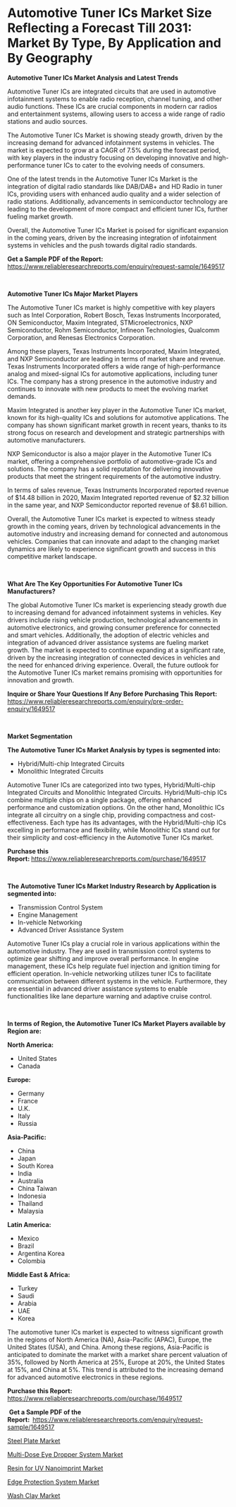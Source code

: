 <p><h1>Automotive Tuner ICs Market Size Reflecting a Forecast Till 2031: Market By Type, By Application and By Geography</h1></p><p><strong>Automotive Tuner ICs Market Analysis and Latest Trends</strong></p>
<p><p>Automotive Tuner ICs are integrated circuits that are used in automotive infotainment systems to enable radio reception, channel tuning, and other audio functions. These ICs are crucial components in modern car radios and entertainment systems, allowing users to access a wide range of radio stations and audio sources.</p><p>The Automotive Tuner ICs Market is showing steady growth, driven by the increasing demand for advanced infotainment systems in vehicles. The market is expected to grow at a CAGR of 7.5% during the forecast period, with key players in the industry focusing on developing innovative and high-performance tuner ICs to cater to the evolving needs of consumers.</p><p>One of the latest trends in the Automotive Tuner ICs Market is the integration of digital radio standards like DAB/DAB+ and HD Radio in tuner ICs, providing users with enhanced audio quality and a wider selection of radio stations. Additionally, advancements in semiconductor technology are leading to the development of more compact and efficient tuner ICs, further fueling market growth.</p><p>Overall, the Automotive Tuner ICs Market is poised for significant expansion in the coming years, driven by the increasing integration of infotainment systems in vehicles and the push towards digital radio standards.</p></p>
<p><strong>Get a Sample PDF of the Report:&nbsp;</strong> <a href="https://www.reliableresearchreports.com/enquiry/request-sample/1649517">https://www.reliableresearchreports.com/enquiry/request-sample/1649517</a></p>
<p>&nbsp;</p>
<p><strong>Automotive Tuner ICs Major Market Players</strong></p>
<p><p>The Automotive Tuner ICs market is highly competitive with key players such as Intel Corporation, Robert Bosch, Texas Instruments Incorporated, ON Semiconductor, Maxim Integrated, STMicroelectronics, NXP Semiconductor, Rohm Semiconductor, Infineon Technologies, Qualcomm Corporation, and Renesas Electronics Corporation.</p><p>Among these players, Texas Instruments Incorporated, Maxim Integrated, and NXP Semiconductor are leading in terms of market share and revenue. Texas Instruments Incorporated offers a wide range of high-performance analog and mixed-signal ICs for automotive applications, including tuner ICs. The company has a strong presence in the automotive industry and continues to innovate with new products to meet the evolving market demands. </p><p>Maxim Integrated is another key player in the Automotive Tuner ICs market, known for its high-quality ICs and solutions for automotive applications. The company has shown significant market growth in recent years, thanks to its strong focus on research and development and strategic partnerships with automotive manufacturers.</p><p>NXP Semiconductor is also a major player in the Automotive Tuner ICs market, offering a comprehensive portfolio of automotive-grade ICs and solutions. The company has a solid reputation for delivering innovative products that meet the stringent requirements of the automotive industry.</p><p>In terms of sales revenue, Texas Instruments Incorporated reported revenue of $14.48 billion in 2020, Maxim Integrated reported revenue of $2.32 billion in the same year, and NXP Semiconductor reported revenue of $8.61 billion.</p><p>Overall, the Automotive Tuner ICs market is expected to witness steady growth in the coming years, driven by technological advancements in the automotive industry and increasing demand for connected and autonomous vehicles. Companies that can innovate and adapt to the changing market dynamics are likely to experience significant growth and success in this competitive market landscape.</p></p>
<p>&nbsp;</p>
<p><strong>What Are The Key Opportunities For Automotive Tuner ICs Manufacturers?</strong></p>
<p><p>The global Automotive Tuner ICs market is experiencing steady growth due to increasing demand for advanced infotainment systems in vehicles. Key drivers include rising vehicle production, technological advancements in automotive electronics, and growing consumer preference for connected and smart vehicles. Additionally, the adoption of electric vehicles and integration of advanced driver assistance systems are fueling market growth. The market is expected to continue expanding at a significant rate, driven by the increasing integration of connected devices in vehicles and the need for enhanced driving experience. Overall, the future outlook for the Automotive Tuner ICs market remains promising with opportunities for innovation and growth.</p></p>
<p><strong>Inquire or Share Your Questions If Any Before Purchasing This Report:</strong> <a href="https://www.reliableresearchreports.com/enquiry/pre-order-enquiry/1649517">https://www.reliableresearchreports.com/enquiry/pre-order-enquiry/1649517</a></p>
<p>&nbsp;</p>
<p><strong>Market Segmentation</strong></p>
<p><strong>The Automotive Tuner ICs Market Analysis by types is segmented into:</strong></p>
<p><ul><li>Hybrid/Multi-chip Integrated Circuits</li><li>Monolithic Integrated Circuits</li></ul></p>
<p><p>Automotive Tuner ICs are categorized into two types, Hybrid/Multi-chip Integrated Circuits and Monolithic Integrated Circuits. Hybrid/Multi-chip ICs combine multiple chips on a single package, offering enhanced performance and customization options. On the other hand, Monolithic ICs integrate all circuitry on a single chip, providing compactness and cost-effectiveness. Each type has its advantages, with the Hybrid/Multi-chip ICs excelling in performance and flexibility, while Monolithic ICs stand out for their simplicity and cost-efficiency in the Automotive Tuner ICs market.</p></p>
<p><strong>Purchase this Report:&nbsp;</strong><a href="https://www.reliableresearchreports.com/purchase/1649517">https://www.reliableresearchreports.com/purchase/1649517</a></p>
<p>&nbsp;</p>
<p><strong>The Automotive Tuner ICs Market Industry Research by Application is segmented into:</strong></p>
<p><ul><li>Transmission Control System</li><li>Engine Management</li><li>In-vehicle Networking</li><li>Advanced Driver Assistance System</li></ul></p>
<p><p>Automotive Tuner ICs play a crucial role in various applications within the automotive industry. They are used in transmission control systems to optimize gear shifting and improve overall performance. In engine management, these ICs help regulate fuel injection and ignition timing for efficient operation. In-vehicle networking utilizes tuner ICs to facilitate communication between different systems in the vehicle. Furthermore, they are essential in advanced driver assistance systems to enable functionalities like lane departure warning and adaptive cruise control.</p></p>
<p>&nbsp;</p>
<p><strong>In terms of Region, the Automotive Tuner ICs Market Players available by Region are:</strong></p>
<p>
    <p> <strong> North America: </strong>
        <ul>
            <li>United States</li>
            <li>Canada</li>
        </ul>
        </p> 
    <p> <strong> Europe: </strong>
        <ul>
            <li>Germany</li>
            <li>France</li>
            <li>U.K.</li>
            <li>Italy</li>
            <li>Russia</li>
        </ul>
        </p> 
    <p> <strong> Asia-Pacific: </strong>
        <ul>
            <li>China</li>
            <li>Japan</li>
            <li>South Korea</li>
            <li>India</li>
            <li>Australia</li>
            <li>China Taiwan</li>
            <li>Indonesia</li>
            <li>Thailand</li>
            <li>Malaysia</li>
        </ul>
        </p> 
    <p> <strong> Latin America: </strong>
        <ul>
            <li>Mexico</li>
            <li>Brazil</li>
            <li>Argentina Korea</li>
            <li>Colombia</li>
        </ul>
        </p> 
    <p> <strong> Middle East & Africa: </strong>
        <ul>
            <li>Turkey</li>
            <li>Saudi</li>
            <li>Arabia</li>
            <li>UAE</li>
            <li>Korea</li>
        </ul>
    </p>
    </p>
<p><p>The automotive tuner ICs market is expected to witness significant growth in the regions of North America (NA), Asia-Pacific (APAC), Europe, the United States (USA), and China. Among these regions, Asia-Pacific is anticipated to dominate the market with a market share percent valuation of 35%, followed by North America at 25%, Europe at 20%, the United States at 15%, and China at 5%. This trend is attributed to the increasing demand for advanced automotive electronics in these regions.</p></p>
<p><strong>Purchase this Report: </strong><a href="https://www.reliableresearchreports.com/purchase/1649517">https://www.reliableresearchreports.com/purchase/1649517</a></p>
<p>&nbsp;<strong>Get a Sample PDF of the Report:&nbsp;&nbsp;</strong><a href="https://www.reliableresearchreports.com/enquiry/request-sample/1649517">https://www.reliableresearchreports.com/enquiry/request-sample/1649517</a></p>
<p><strong></strong></p>
<p><p><a href="https://medium.com/@evertkohler82/steel-plate-market-outlook-industry-overview-and-forecast-2024-to-2031-b72684f62241">Steel Plate Market</a></p><p><a href="https://github.com/JameTravis/Market-Research-Report-List-3/blob/main/multi-dose-eye-dropper-system-market.md">Multi-Dose Eye Dropper System Market</a></p><p><a href="https://github.com/lataunyatinikmelvin59ilbd0dv/Market-Research-Report-List-1/blob/main/resin-for-uv-nanoimprint-market.md">Resin for UV Nanoimprint Market</a></p><p><a href="https://medium.com/@marcoshoppe2023/edge-protection-system-market-report-reveals-the-latest-trends-and-growth-opportunities-of-this-0e968d69abff">Edge Protection System Market</a></p><p><a href="https://medium.com/@evertkohler82/wash-clay-market-the-key-to-successful-business-strategy-forecast-till-2031-e4df84c4d6b8">Wash Clay Market</a></p></p>